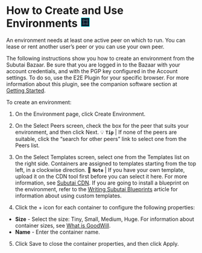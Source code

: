 # How to Create and Use Environments ![Environments icon](https://github.com/MarilizaC/icons/blob/master/Icon-Environments.png) 

An environment needs at least one active peer on which to run. You can lease or rent another user’s peer or you can use your own peer. 

The following instructions show you how to create an environment from the Subutai Bazaar. Be sure that you are logged in to the Bazaar with your account credentials, and with the PGP key configured in the Account settings. To do so, use the E2E Plugin for your specific browser. For more information about this plugin, see the companion software section at [Getting Started](https://subutai.io/getting-started.html#E2E).

To create an environment:
1. On the Environment page, click Create Environment.
2. On the Select Peers screen, check the box for the peer that suits your environment, and then click Next.
    :bulb: **``Tip``** | If none of the peers are suitable, click the “search for other peers” link to select one from the Peers list.
  
3. On the Select Templates screen, select one from the Templates list on the right side.
Containers are assigned to templates starting from the top left, in a clockwise direction. 
    :pencil: **``Note``** | If you have your own template, upload it on the CDN tool first before you can select it here. For more information, see [Subutai CDN](https://docs.subutai.io/Products/Bazaar/10_CDN.html?highlight=cdn). If you are going to install a blueprint on the environment, refer to the [Writing Subutai Blueprints](https://github.com/subutai-blueprints/hackathon/wiki/Writing-Subutai-Blueprints) article for information about using custom templates.
  
4. Click the + icon for each container to configure the following properties:
- **Size** - Select the size: Tiny, Small, Medium, Huge. For information about container sizes, see [What is GoodWill](https://github.com/subutai-blueprints/hackathon/wiki/What-is-%22GoodWill%22).
- **Name** - Enter the container name.
5. Click Save to close the container properties, and then click Apply.

